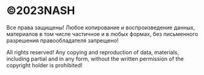 # ©2023NASH
Все права защищены! Любое копирование и воспроизведение данных, материалов в том числе частичное и в любых формах, без письменного разрешения правообладателя запрещено!

All rights reserved! Any copying and reproduction of data, materials, including partial and in any form, without the written permission of the copyright holder is prohibited!
